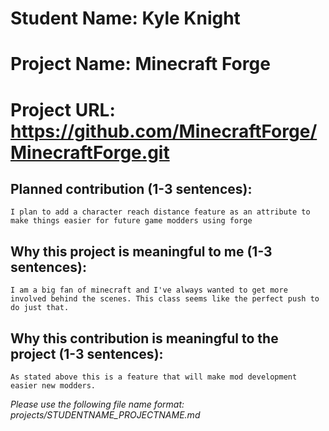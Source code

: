 
# Student Name: Kyle Knight
# Project Name: Minecraft Forge
# Project URL:  https://github.com/MinecraftForge/MinecraftForge.git

## Planned contribution (1-3 sentences):
    I plan to add a character reach distance feature as an attribute to make things easier for future game modders using forge

## Why this project is meaningful to me (1-3 sentences):
    I am a big fan of minecraft and I've always wanted to get more involved behind the scenes. This class seems like the perfect push to do just that.

## Why this contribution is meaningful to the project (1-3 sentences):
    As stated above this is a feature that will make mod development easier new modders.
*Please use the following file name format: projects/STUDENTNAME_PROJECTNAME.md*
